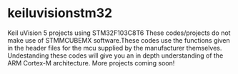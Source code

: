 # keiluvisionstm32
Keil uVision 5 projects using STM32F103C8T6
These codes/projects do not make use of STMMCUBEMX software.These codes use the functions given in the header files for the mcu supplied by the manufacturer themselves.
Undestanding these codes will give you an in depth understanding of the ARM Cortex-M architecture.
More projects coming soon!
